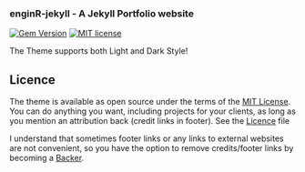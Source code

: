 ### enginR-jekyll - A Jekyll Portfolio website

[![Gem Version](https://badge.fury.io/rb/devlopr.svg)](https://badge.fury.io/rb/devlopr)
[![MIT license](https://img.shields.io/badge/License-MIT-blue.svg)](https://lbesson.mit-license.org/)

The Theme supports both Light and Dark Style!

## Licence

The theme is available as open source under the terms of the [MIT License](https://opensource.org/licenses/MIT). You can do anything you want, including projects for your clients, as long as you mention an attribution back (credit links in footer). See the [Licence](https://github.com/kumarabd/kumarabd.github.io/blob/master/LICENSE) file

I understand that sometimes footer links or any links to external websites are not convenient, so you have the option to remove credits/footer links by becoming a [Backer](https://opencollective.com/devlopr-jekyll#backer).
